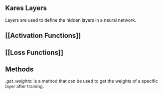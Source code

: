 ## Kares Layers
Layers are used to define the hidden layers in a neural network.

## [[Activation Functions]]

## [[Loss Functions]]


## Methods
_.get_weights_: is a method that can be used to get the weights of a specific layer after training. 
